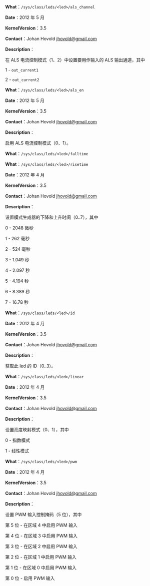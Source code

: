 **What**：`/sys/class/leds/<led>/als_channel`

**Date**：2012 年 5 月

**KernelVersion**：3.5

**Contact**：Johan Hovold <jhovold@gmail.com>

**Description**：

在 ALS 电流控制模式（1、2）中设置要用作输入的 ALS 输出通道，其中

1 - `out_current1`

2 - `out_current2`

**What**：`/sys/class/leds/<led>/als_en`

**Date**：2012 年 5 月

**KernelVersion**：3.5

**Contact**：Johan Hovold <jhovold@gmail.com>

**Description**：

启用 ALS 电流控制模式（0、1）。

**What**：`/sys/class/leds/<led>/falltime`

**What**：`/sys/class/leds/<led>/risetime`

**Date**：2012 年 4 月

**KernelVersion**：3.5

**Contact**：Johan Hovold <jhovold@gmail.com>

**Description**：

设置模式生成器的下降和上升时间（0..7），其中

0 - 2048 微秒

1 - 262 毫秒

2 - 524 毫秒

3 - 1.049 秒

4 - 2.097 秒

5 - 4.194 秒

6 - 8.389 秒

7 - 16.78 秒

**What**：`/sys/class/leds/<led>/id`

**Date**：2012 年 4 月

**KernelVersion**：3.5

**Contact**：Johan Hovold <jhovold@gmail.com>

**Description**：

获取此 led 的 ID（0..3）。

**What**：`/sys/class/leds/<led>/linear`

**Date**：2012 年 4 月

**KernelVersion**：3.5

**Contact**：Johan Hovold <jhovold@gmail.com>

**Description**：

设置亮度映射模式（0、1），其中

0 - 指数模式

1 - 线性模式

**What**：`/sys/class/leds/<led>/pwm`

**Date**：2012 年 4 月

**KernelVersion**：3.5

**Contact**：Johan Hovold <jhovold@gmail.com>

**Description**：

设置 PWM 输入控制掩码（5 位），其中

第 5 位 - 在区域 4 中启用 PWM 输入

第 4 位 - 在区域 3 中启用 PWM 输入

第 3 位 - 在区域 2 中启用 PWM 输入

第 2 位 - 在区域 1 中启用 PWM 输入

第 1 位 - 在区域 0 中启用 PWM 输入

第 0 位 - 启用 PWM 输入 